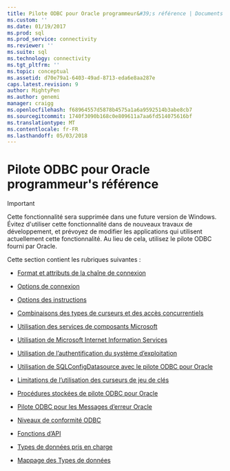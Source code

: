 ```yaml
---
title: Pilote ODBC pour Oracle programmeur&#39;s référence | Documents Microsoft
ms.custom: ''
ms.date: 01/19/2017
ms.prod: sql
ms.prod_service: connectivity
ms.reviewer: ''
ms.suite: sql
ms.technology: connectivity
ms.tgt_pltfrm: ''
ms.topic: conceptual
ms.assetid: d70e79a1-6403-49ad-8713-eda6e8aa287e
caps.latest.revision: 9
author: MightyPen
ms.author: genemi
manager: craigg
ms.openlocfilehash: f68964557d5878b4575a1a6a9592514b3abe8cb7
ms.sourcegitcommit: 1740f3090b168c0e809611a7aa6fd514075616bf
ms.translationtype: MT
ms.contentlocale: fr-FR
ms.lasthandoff: 05/03/2018
---
```

# <a name="odbc-driver-for-oracle-programmer39s-reference"></a>Pilote ODBC pour Oracle programmeur&#39;s référence
> [!IMPORTANT]  
>  Cette fonctionnalité sera supprimée dans une future version de Windows. Évitez d'utiliser cette fonctionnalité dans de nouveaux travaux de développement, et prévoyez de modifier les applications qui utilisent actuellement cette fonctionnalité. Au lieu de cela, utilisez le pilote ODBC fourni par Oracle.  
  
 Cette section contient les rubriques suivantes :  
  
-   [Format et attributs de la chaîne de connexion](../../odbc/microsoft/connection-string-format-and-attributes.md)  
  
-   [Options de connexion](../../odbc/microsoft/connect-options.md)  
  
-   [Options des instructions](../../odbc/microsoft/statement-options.md)  
  
-   [Combinaisons des types de curseurs et des accès concurrentiels](../../odbc/microsoft/cursor-type-and-concurrency-combinations.md)  
  
-   [Utilisation des services de composants Microsoft](../../odbc/microsoft/using-microsoft-component-services.md)  
  
-   [Utilisation de Microsoft Internet Information Services](../../odbc/microsoft/using-microsoft-internet-information-services.md)  
  
-   [Utilisation de l’authentification du système d’exploitation](../../odbc/microsoft/using-operating-system-authentication.md)  
  
-   [Utilisation de SQLConfigDatasource avec le pilote ODBC pour Oracle](../../odbc/microsoft/using-sqlconfigdatasource-with-the-odbc-driver-for-oracle.md)  
  
-   [Limitations de l’utilisation des curseurs de jeu de clés](../../odbc/microsoft/limitations-of-using-keyset-driven-cursors.md)  
  
-   [Procédures stockées de pilote ODBC pour Oracle](../../odbc/microsoft/stored-procedures-odbc-driver-for-oracle.md)  
  
-   [Pilote ODBC pour les Messages d’erreur Oracle](../../odbc/microsoft/error-messages-odbc-driver-for-oracle.md)  
  
-   [Niveaux de conformité ODBC](../../odbc/microsoft/odbc-driver-for-oracle-conformance-levels.md)  
  
-   [Fonctions d’API](../../odbc/microsoft/api-functions-odbc-driver-for-oracle.md)  
  
-   [Types de données pris en charge](../../odbc/microsoft/supported-data-types-odbc-driver-for-oracle.md)  
  
-   [Mappage des Types de données](../../odbc/microsoft/mapping-data-types-odbc-driver-for-oracle.md)
